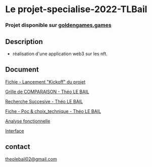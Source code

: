 # Le projet-specialise-2022-TLBail

### Projet disponible sur [goldengames.games](https://goldengames.games)

## Description
- réalisation d'une application web3 sur les nft.


## Document
 [Fichie - Lancement "Kickoff" du projet](https://docs.google.com/document/d/1M5DOUkbgkHXa6CvjYgbR4eixVMgcs85VnLRMg4np9to/edit?usp=sharing)  
 
 [Grille de COMPARAISON - Théo LE BAIL](https://docs.google.com/presentation/d/1NcK9768Jqy3lgCQSJTlWPTfMGti7aan61g2mb7gC9dE/edit#slide=id.g855d4d0eba_0_115)
 
 [Recherche Succesive - Théo LE BAIL](https://docs.google.com/presentation/d/1ZAYMwCLb3-WyhonXozYlzzubTr9469pc4nuRKWDWkAg/edit#slide=id.g10ef23692ea_2_37)  
 
[Fiche - Poc & choix_technique - Théo LE BAIL](https://docs.google.com/document/d/1t_Iij7ceHV01zjlaMwNhVjLsx-s7vkHcyjqVCeu3VUM/edit#heading=h.gjdgxs)  

[Analyse fonctionnelle](https://docs.google.com/presentation/d/1xl6I8bV9Oj-j50vucBGKv9TjJjoyAg67byksaF1FAnU/edit?usp=sharing)

[Interface](https://www.figma.com/file/QStQhJC0b0aLbAILVrpwdl/Golden-game)

## contact
theolebail02@gmail.com
